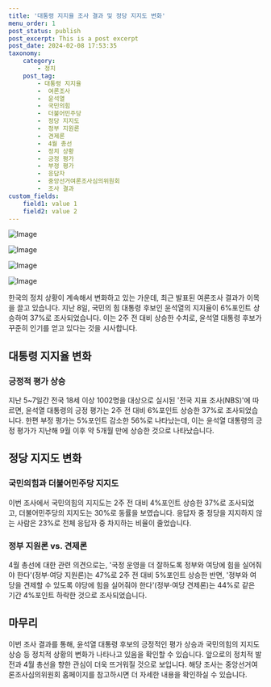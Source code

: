 ```yaml
---
title: '대통령 지지율 조사 결과 및 정당 지지도 변화'
menu_order: 1
post_status: publish
post_excerpt: This is a post excerpt
post_date: 2024-02-08 17:53:35
taxonomy:
    category:
        - 정치
    post_tag:
        - 대통령 지지율
        -  여론조사
        -  윤석열
        -  국민의힘
        -  더불어민주당
        -  정당 지지도
        -  정부 지원론
        -  견제론
        -  4월 총선
        -  정치 상황
        -  긍정 평가
        -  부정 평가
        -  응답자
        -  중앙선거여론조사심의위원회
        -  조사 결과
custom_fields:
    field1: value 1
    field2: value 2
---
```


![Image](https://imgnews.pstatic.net/image/015/2024/02/08/0004946754_001_20240208114504946.jpg?type=w647)

![Image](https://imgnews.pstatic.net/image/015/2024/02/08/0004946754_002_20240208114504977.jpg?type=w647)

![Image](https://imgnews.pstatic.net/image/015/2024/02/08/0004946754_003_20240208114505005.jpg?type=w647)

![Image](https://imgnews.pstatic.net/image/015/2024/02/08/0004946754_004_20240208114505036.jpg?type=w647)

한국의 정치 상황이 계속해서 변화하고 있는 가운데, 최근 발표된 여론조사 결과가 이목을 끌고 있습니다. 지난 8일, 국민의 힘 대통령 후보인 윤석열의 지지율이 6%포인트 상승하여 37%로 조사되었습니다. 이는 2주 전 대비 상승한 수치로, 윤석열 대통령 후보가 꾸준히 인기를 얻고 있다는 것을 시사합니다.
## 대통령 지지율 변화
### 긍정적 평가 상승
지난 5~7일간 전국 18세 이상 1002명을 대상으로 실시된 '전국 지표 조사(NBS)'에 따르면, 윤석열 대통령의 긍정 평가는 2주 전 대비 6%포인트 상승한 37%로 조사되었습니다. 한편 부정 평가는 5%포인트 감소한 56%로 나타났는데, 이는 윤석열 대통령의 긍정 평가가 지난해 9월 이후 약 5개월 만에 상승한 것으로 나타났습니다. 
## 정당 지지도 변화
### 국민의힘과 더불어민주당 지지도
이번 조사에서 국민의힘의 지지도는 2주 전 대비 4%포인트 상승한 37%로 조사되었고, 더불어민주당의 지지도는 30%로 동률을 보였습니다. 응답자 중 정당을 지지하지 않는 사람은 23%로 전체 응답자 중 차지하는 비율이 줄었습니다. 
### 정부 지원론 vs. 견제론
4월 총선에 대한 관련 의견으로는, '국정 운영을 더 잘하도록 정부와 여당에 힘을 실어줘야 한다'(정부·여당 지원론)는 47%로 2주 전 대비 5%포인트 상승한 반면, '정부와 여당을 견제할 수 있도록 야당에 힘을 실어줘야 한다'(정부·여당 견제론)는 44%로 같은 기간 4%포인트 하락한 것으로 조사되었습니다.
## 마무리
이번 조사 결과를 통해, 윤석열 대통령 후보의 긍정적인 평가 상승과 국민의힘의 지지도 상승 등 정치적 상황의 변화가 나타나고 있음을 확인할 수 있습니다. 앞으로의 정치적 발전과 4월 총선을 향한 관심이 더욱 뜨거워질 것으로 보입니다. 해당 조사는 중앙선거여론조사심의위원회 홈페이지를 참고하시면 더 자세한 내용을 확인하실 수 있습니다.

